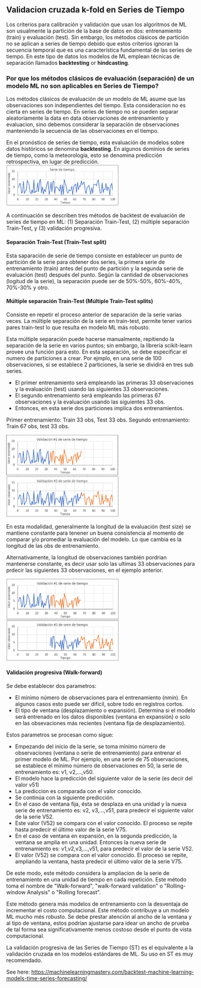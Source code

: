 ## Validacion cruzada k-fold en Series de Tiempo
Los criterios para calibración y validación que usan los algoritmos de ML son usualmente la partición de la base de datos en dos: entrenamiento (train) y evaluación (test). Sin embargo, los métodos clásicos de partición no se aplican a series de tiempo debido que estos criterios ignoran la secuencia temporal que es una característica fundamental de las series de tiempo. En este tipo de datos los modelos de ML emplean técnicas de separación llamados **backtesting** or **hindcasting**.

### Por que los métodos clásicos de evaluación (separación) de un modelo ML no son aplicables en Series de Tiempo?
Los métodos clásicos de evaluación de un modelo de ML asume que las observaciones son independientes del tiempo. Esta consideracion no es cierta en series de tiempo.
En series de tiempo no se pueden separar aleatoriamente la data en data observaciones de entrenamiento y evaluacion, sino debemos considerar la separación de observaciones manteniendo la secuencia de las observaciones en el tiempo.

En el pronóstico de series de tiempo, esta evaluación de modelos sobre datos históricos se denomina **backtesting**. En algunos dominios de series de tiempo, como la meteorología, esto se denomina predicción retrospectiva, en lugar de predicción.
<img src="img/serie_de_tiempo.png" width = "300">

A continuación se describen tres métodos de backtest de evaluación de series de tiempo en ML: (1) Separación Train-Test, (2) múltiple separación Train-Test, y (3) validación progresiva.
#### Separación Train-Test (Train-Test split)
Esta saparación de serie de tiempo consiste en establecer un punto de partición de la serie para obtener dos series, la primera serie de entrenamiento (train) antes del punto de partición y la segunda serie de evaluación (test) después del punto. Según la cantidad de observaciones (logitud de la serie), la separación puede ser de 50%-50%, 60%-40%, 70%-30% y otro.
#### Múltiple separación Train-Test (Múltiple Train-Test splits)
Consiste en repetir el proceso anterior de separación de la serie varias veces. La múltiple separación de la serie en train-test, permite tener varios pares train-test lo que resulta en modelo ML más robusto.

Esta múltiple separación puede hacerse manualmente, repitiendo la separación de la serie en varios puntos; sin embargo, la librería scikit-learn provee una función para esto.
En esta separación, se debe especificar el numero de particiones a crear. Por ejmplo, en una serie de 100 observaciones, si se establece 2 particiones, la serie se dividirá en tres sub series. 
- El primer entrenamiento será empleando las primeras 33 observaciones y la evaluación (test) usando las siguientes 33 observaciones.
- El segundo entrenamiento será empleando las primeras 67 observaciones y la evaluación usando las siguientes 33 obs.
- Entonces, en esta serie dos particiones implica dos entrenamientos.

Primer entrenamiento: Train 33 obs, Test 33 obs. Segundo entrenamiento: Train 67 obs, test 33 obs.

<img src="img/Validacion_m1.png" width = "300">


En esta modalidad, generalmente la longitud de la evaluación (test size) se mantiene constante para tenener un buena consistencia al momento de comparar y/o promediar la evaluación del modelo. Lo que cambia es la longitud de las obs de entrenamiento.

Alternativamente, la longitud de observaciones también pordrian mantenerse constante, es decir usar solo las ultimas 33 observaciones para prdecir las siguientes 33 observaciones, en el ejemplo anterior.

<img src="img/Validacion_m2.png" width = "300">


#### Validación progresiva (Walk-forward)
Se debe establecer dos parametros:
- El mínimo número de observaciones para el entrenamiento (nmin). En algunos casos esto puede ser difícil, sobre todo en registros cortos.
- El tipo de ventana (desplazamiento o expansión). Determina si el modelo será entrenado en los datos disponibles (ventana en expansión) o solo en las obsevaciones más recientes (ventana fija de desplazamiento).

Estos parametros se procesan como sigue:
- Empezando del inicio de la serie, se toma mínimo número de observaciones (ventana o serie de entrenamiento) para entrenar el primer modelo de ML. Por ejemplo, en una serie de 75 observaciones, se establece el mínimo número de observaciones en 50, la serie de entrenamiento es: v1, v2,...,v50.
- El modelo hace la predicción del siguiente valor de la serie (es decir del valor v51)
- La prediccion es comparada con el valor conocido.
- Se continúa con la siguiente predicción. 
- En el caso de ventana fija, ésta se desplaza en una unidad y la nueva serie de entrenamiento es: v2, v3,...,v51, para predecir el siguiente valor de la serie V52. 
- Este valor (V52) se compara con el valor conocido. El proceso se repite hasta predecir el último valor de la serie V75.
- En el caso de ventana en expansión, en la segunda predicción, la ventana se amplia en una unidad. Entonces la nueva serie de entrenamiento es: v1,v2,v3,...,v51, para predecir el valor de la serie V52.
- El valor (V52) se compara con el valor conocido. El proceso se repite, ampliando la ventana, hasta predecir el último valor de la serie V75.


De este modo, este método considera la ampliacion de la serie de entrenamiento en una unidad de tiempo en cada repetición. Este método toma el nombre de "Walk-forward", "walk-forward validation" o "Rolling-window Analysis" o "Rolling forecast".

Este método genera más modelos de entrenamiento con la desventaja de incrementar el costo computacional. Este método contribuye a un modelo ML mucho més robusto. Se debe prestar atención al ancho de la ventana y al tipo de ventana, estos podrían ajustarse para idear un ancho de prueba de tal forma sea significativamente menos costoso desde el punto de vista computacional.

La validación progresiva de las Series de Tiempo (ST) es el equivalente a la validación cruzada en los modelos estándares de ML. Su uso en ST es muy recomendado.

See here:
https://machinelearningmastery.com/backtest-machine-learning-models-time-series-forecasting/









